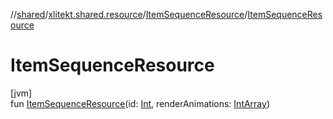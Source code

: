 //[shared](../../../index.md)/[xlitekt.shared.resource](../index.md)/[ItemSequenceResource](index.md)/[ItemSequenceResource](-item-sequence-resource.md)

# ItemSequenceResource

[jvm]\
fun [ItemSequenceResource](-item-sequence-resource.md)(id: [Int](https://kotlinlang.org/api/latest/jvm/stdlib/kotlin/-int/index.html), renderAnimations: [IntArray](https://kotlinlang.org/api/latest/jvm/stdlib/kotlin/-int-array/index.html))
